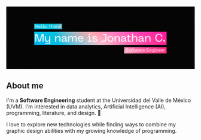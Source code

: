 ![header banner](https://github.com/jonathancazares/jonathancazares/blob/main/banner.png)

## About me

I'm a **Software Engineering** student at the Universidad del Valle de México (UVM). I'm interested in data analytics, Artificial Intelligence (AI), programming, literature, and design. 🤖

I love to explore new technologies while finding ways to combine my graphic design abilities with my growing knowledge of programming.
